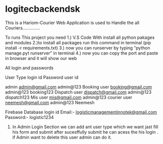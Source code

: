 # logitecbackendsk
This is a Hariom-Courier Web Application is used to Handle the all Couriers..............

To runs This project you need
   1.) V.S Code With install all python pakages and modules 
   2.)to install all packages run this command in terminal (pip install -r requirements.txt)
   3.) now you can runserver by typing "python manage.pyt runserver" in terminal
   4.) now you can copy the port and paste in browser and it will show our web

 
All login and passwords

User Type                      login id                        Password                    user id

admin                         admin@gmail.com               admin@123
Booking user              booking@gmail.com                 admin@123                 booking123
Dispatch user             dispatch@gmail.com                admin@123                 dispatch123
Mis user                     mis@gmail.com                  admin@123
courier user               neemesh@gmail.com                admin@123                 Neemesh


Firebase Database login id
Email:- logisticmanagementinnotek@gmail.com
Password:- logistic1234 


1) In Admin Login Section we can add ant user type which we want jast fill his form and submit after sucesffully submit he can acess the his login .
  if Admin want to delete this user admin can do it.
